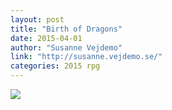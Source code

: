 ```yaml
---
layout: post
title: "Birth of Dragons"
date: 2015-04-01
author: "Susanne Vejdemo"
link: "http://susanne.vejdemo.se/"
categories: 2015 rpg
---
```

![]({{site.url}}/2015images/BirthofDragons.jpg)

